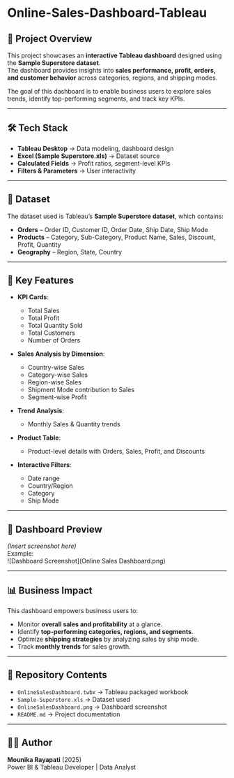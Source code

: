 # Online-Sales-Dashboard-Tableau

## 📌 Project Overview
This project showcases an **interactive Tableau dashboard** designed using the **Sample Superstore dataset**.  
The dashboard provides insights into **sales performance, profit, orders, and customer behavior** across categories, regions, and shipping modes.  

The goal of this dashboard is to enable business users to explore sales trends, identify top-performing segments, and track key KPIs.

---

## 🛠️ Tech Stack
- **Tableau Desktop** → Data modeling, dashboard design  
- **Excel (Sample Superstore.xls)** → Dataset source  
- **Calculated Fields** → Profit ratios, segment-level KPIs  
- **Filters & Parameters** → User interactivity  

---

## 📂 Dataset
The dataset used is Tableau’s **Sample Superstore dataset**, which contains:  
- **Orders** – Order ID, Customer ID, Order Date, Ship Date, Ship Mode  
- **Products** – Category, Sub-Category, Product Name, Sales, Discount, Profit, Quantity  
- **Geography** – Region, State, Country  

---

## 🔑 Key Features
- **KPI Cards**:  
  - Total Sales  
  - Total Profit  
  - Total Quantity Sold  
  - Total Customers  
  - Number of Orders  

- **Sales Analysis by Dimension**:  
  - Country-wise Sales  
  - Category-wise Sales  
  - Region-wise Sales  
  - Shipment Mode contribution to Sales  
  - Segment-wise Profit  

- **Trend Analysis**:  
  - Monthly Sales & Quantity trends  

- **Product Table**:  
  - Product-level details with Orders, Sales, Profit, and Discounts  

- **Interactive Filters**:  
  - Date range  
  - Country/Region  
  - Category  
  - Ship Mode  

---

## 📸 Dashboard Preview
*(Insert screenshot here)*  
Example:  
![Dashboard Screenshot](Online Sales Dashboard.png)

---

## 📊 Business Impact
This dashboard empowers business users to:  
- Monitor **overall sales and profitability** at a glance.  
- Identify **top-performing categories, regions, and segments**.  
- Optimize **shipping strategies** by analyzing sales by ship mode.  
- Track **monthly trends** for sales growth.  

---

## 📂 Repository Contents
- `OnlineSalesDashboard.twbx` → Tableau packaged workbook  
- `Sample-Superstore.xls` → Dataset used  
- `OnlineSalesDashboard.png` → Dashboard screenshot  
- `README.md` → Project documentation  

---

## 👩‍💻 Author
**Mounika Rayapati** (2025)  
Power BI & Tableau Developer | Data Analyst  


